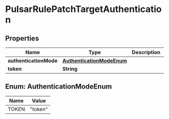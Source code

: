 

# PulsarRulePatchTargetAuthentication


## Properties

| Name | Type | Description | Notes |
|------------ | ------------- | ------------- | -------------|
|**authenticationMode** | [**AuthenticationModeEnum**](#AuthenticationModeEnum) |  |  |
|**token** | **String** |  |  |



## Enum: AuthenticationModeEnum

| Name | Value |
|---- | -----|
| TOKEN | &quot;token&quot; |



